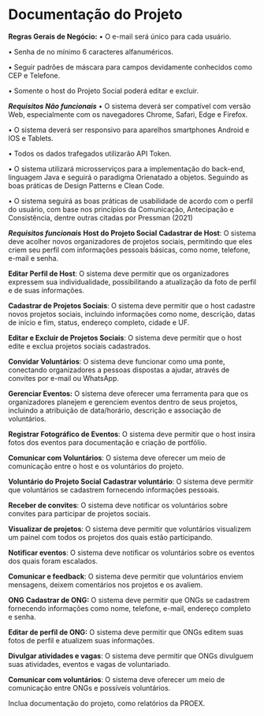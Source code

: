 # Documentação do Projeto

**Regras Gerais de Negócio:**
• O e-mail será único para cada usuário.

• Senha de no mínimo 6 caracteres alfanuméricos.

• Seguir padrões de máscara para campos devidamente conhecidos
como CEP e Telefone.

• Somente o host do Projeto Social poderá editar e excluir.


_**Requisitos Não funcionais**_
• O sistema deverá ser compatível com versão Web, especialmente com
os navegadores Chrome, Safari, Edge e Firefox.

• O sistema deverá ser responsivo para aparelhos smartphones Android e
IOS e Tablets.

• Todos os dados trafegados utilizarão API Token.

• O sistema utilizará microsserviços para a implementação do back-end,
linguagem Java e seguirá o paradigma Orienatado a objetos. Seguindo
as boas práticas de Design Patterns e Clean Code.

• O sistema seguirá as boas práticas de usabilidade de acordo com o
perfil do usuário, com base nos princípios da Comunicação,
Antecipação e Consistência, dentre outras citadas por Pressman (2021)


_**Requisitos funcionais**_
**Host do Projeto Social**
**Cadastrar de Host**: O sistema deve acolher novos organizadores de projetos sociais, permitindo que eles criem seu perfil com informações pessoais básicas, como nome, telefone, e-mail e senha.

**Editar Perfil de Host**: O sistema deve permitir que os organizadores expressem sua individualidade, possibilitando a atualização da foto de perfil e de suas informações.

**Cadastrar de Projetos Sociais**: O sistema deve permitir que o host cadastre novos projetos sociais, incluindo informações como nome, descrição, datas de início e fim, status, endereço completo, cidade e UF.

**Editar e Excluir de Projetos Sociais**: O sistema deve permitir que o host edite e exclua projetos sociais cadastrados.

**Convidar Voluntários**: O sistema deve funcionar como uma ponte, conectando organizadores a pessoas dispostas a ajudar, através de convites por e-mail ou WhatsApp.

**Gerenciar Eventos:** O sistema deve oferecer uma ferramenta para que os organizadores planejem e gerenciem eventos dentro de seus projetos, incluindo a atribuição de data/horário, descrição e associação de voluntários.

**Registrar Fotográfico de Eventos**: O sistema deve permitir que o host insira fotos dos eventos para documentação e criação de portfólio.

**Comunicar com Voluntários**: O sistema deve oferecer um meio de comunicação entre o host e os voluntários do projeto.


**Voluntário do Projeto Social**
**Cadastrar voluntário**: O sistema deve permitir que voluntários se cadastrem fornecendo informações pessoais.

**Receber de convites**: O sistema deve notificar os voluntários sobre convites para participar de projetos sociais.

**Visualizar de projetos**: O sistema deve permitir que voluntários visualizem um painel com todos os projetos dos quais estão participando.

**Notificar eventos**: O sistema deve notificar os voluntários sobre os eventos dos quais foram escalados.

**Comunicar e feedback**: O sistema deve permitir que voluntários enviem mensagens, deixem comentários nos projetos e os avaliem.


**ONG**
**Cadastrar de ONG:** O sistema deve permitir que ONGs se cadastrem fornecendo informações como nome, telefone, e-mail, endereço completo e senha.

**Editar de perfil de ONG:** O sistema deve permitir que ONGs editem suas fotos de perfil e atualizem suas informações.

**Divulgar atividades e vagas**: O sistema deve permitir que ONGs divulguem suas atividades, eventos e vagas de voluntariado.

**Comunicar com voluntários**: O sistema deve oferecer um meio de comunicação entre ONGs e possíveis voluntários.


Inclua documentação do projeto, como relatórios da PROEX.
